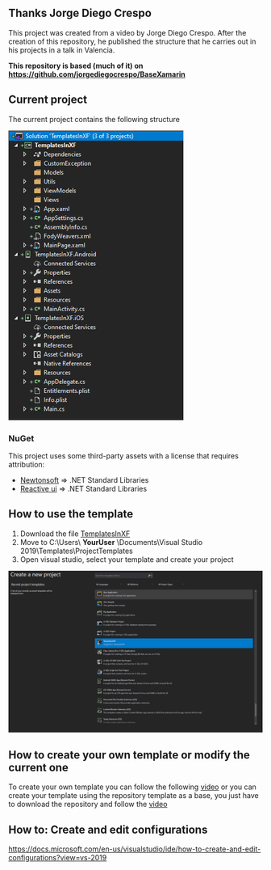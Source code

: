 ## Thanks Jorge Diego Crespo

This project was created from a video by Jorge Diego Crespo. After the creation of this repository, he published the structure that he carries out in his projects in a talk in Valencia.

**This repository is based (much of it) on https://github.com/jorgediegocrespo/BaseXamarin**

## Current project

The current project contains the following structure

![The current project contains the following structure](https://github.com/jorgemht/TemplatesInXF/blob/master/Resources/Current%20project.PNG)

### NuGet

This project uses some third-party assets with a license that requires attribution:

- [Newtonsoft](https://www.newtonsoft.com/json) => .NET Standard Libraries
- [Reactive ui](https://github.com/reactiveui/reactiveui#net-foundation) => .NET Standard Libraries

## How to use the template

1. Download the file [TemplatesInXF](https://github.com/jorgemht/TemplatesInXF/raw/master/Resources/TemplatesInXF.zip)
2. Move to C:\Users\ **YourUser** \Documents\Visual Studio 2019\Templates\ProjectTemplates
3. Open visual studio, select your template and create your project

![TemplatesInXF](https://github.com/jorgemht/TemplatesInXF/blob/master/Resources/Template.PNG)

## How to create your own template or modify the current one

To create your own template you can follow the following [video](https://www.youtube.com/watch?v=MeeGr577rsQ) or you can create your template using the repository template as a base, you just have to download the repository and follow the [video](https://www.youtube.com/watch?v=MeeGr577rsQ)

## How to: Create and edit configurations

https://docs.microsoft.com/en-us/visualstudio/ide/how-to-create-and-edit-configurations?view=vs-2019
